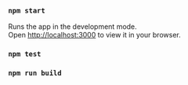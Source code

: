 ### `npm start`

Runs the app in the development mode.\
Open [http://localhost:3000](http://localhost:3000) to view it in your browser.

### `npm test`


### `npm run build`

